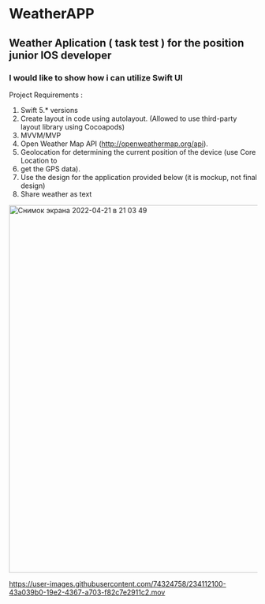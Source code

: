 # WeatherAPP
## Weather  Aplication ( task test ) for the position junior IOS developer 
### I would like to show how i can utilize Swift UI 
Project Requirements :
1. Swift 5.* versions
2. Create layout in code using autolayout. (Allowed to use third-party layout library
using Cocoapods)
 3. MVVM/MVP
 4. Open Weather Map API (http://openweathermap.org/api).
 5. Geolocation for determining the current position of the device (use Core Location to
 6. get the GPS data).
 7. Use the design for the application provided below (it is mockup, not final design)
 8. Share weather as text
<img width="745" alt="Снимок экрана 2022-04-21 в 21 03 49" src="https://user-images.githubusercontent.com/74324758/164523406-964ae6fe-e2dc-4211-93cf-464ac2efb505.png">

https://user-images.githubusercontent.com/74324758/234112100-43a039b0-19e2-4367-a703-f82c7e2911c2.mov

